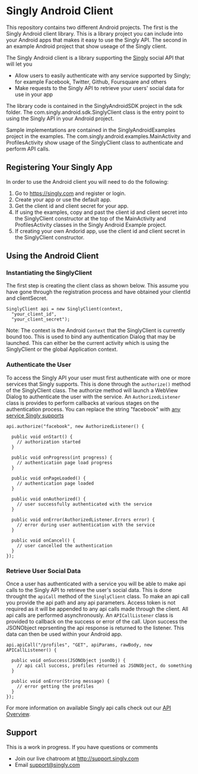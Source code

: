 # Singly Android Client

This repository contains two different Android projects.  The first is the Singly Android client library.  This is a library project you can include into your Android apps that makes it easy to use the Singly API.  The second in an example Android project that show useage of the Singly client.

The Singly Android client is a library supporting the [Singly](https://singly.com) social API that will let you

  - Allow users to easily authenticate with any service supported by Singly; for example Facebook, Twitter, Github, Foursquare and others
  - Make requests to the Singly API to retrieve your users' social data for use in your app


The library code is contained in the SinglyAndroidSDK project in the sdk folder.  The com.singly.android.sdk.SinglyClient class is the entry point to using the Singly API in your Android project.

Sample implementations are contained in the SinglyAndroidExamples project in the examples.  The com.singly.android.examples.MainActivity and ProfilesActivity show usage of the SinglyClient class to authenticate and perform API calls.

## Registering Your Singly App

In order to use the Android client you will need to do the following:

1. Go to https://singly.com and register or login.
2. Create your app or use the default app.
3. Get the client id and client secret for your app.  
4. If using the examples, copy and past the client id and client secret into the SinglyClient constructor at the top of the MainActivity and ProfilesActivity classes in the Singly Android Example project.
5. If creating your own Andorid app, use the client id and client secret in the SinglyClient constructor.


## Using the Android Client

### Instantiating the SinglyClient
The first step is creating the client class as shown below.  This assume you have gone through the registration process and have obtained your clientId and clientSecret. 

    SinglyClient api = new SinglyClient(context,
      "your_client_id", 
      "your_client_secret");

Note: The context is the Android `Context` that the SinglyClient is currently bound too.  This is used to bind any authentication Dialog that may be launched.  This can either be the current activity which is using the SinglyClient or the global Application context.

### Authenticate the User
To access the Singly API your user must first authenticate with one or more services that Singly supports.  This is done through the `authorize()` method of the SinglyClient class.  The authorize method will launch a WebView Dialog to authenticate the user with the service.  An `AuthorizedListener` class is provides to perform callbacks at various stages on the authentication process.  You can replace the string "facebook" with [any service Singly supports](https://singly.com/docs)

    api.authorize("facebook", new AuthorizedListener() {

      public void onStart() {
        // authorization started
      }

      public void onProgress(int progress) {
        // authentication page load progress
      }

      public void onPageLoaded() {
        // authentication page loaded
      }

      public void onAuthorized() {
        // user successfully authenticated with the service
      }

      public void onError(AuthorizedListener.Errors error) {
        // error during user authentication with the service
      }

      public void onCancel() {
        // user cancelled the authentication
      }
    });

### Retrieve User Social Data
Once a user has authenticated with a service you will be able to make api calls to the Singly API to retrieve the user's social data.  This is done throught the `apiCall` method of the `SinglyClient` class.  To make an api call you provide the api path and any api parameters.  Access token is not required as it will be appended to any api calls made through the client.  All api calls are performed asynchronously.  An `APICallListener` class is provided to callback on the success or error of the call.  Upon success the JSONObject reprsenting the api response is returned to the listener.  This data can then be used within your Android app.
    
    api.apiCall("/profiles", "GET", apiParams, rawBody, new APICallListener() {

      public void onSuccess(JSONObject jsonObj) {
        // api call success, profiles returned as JSONObject, do something
      }

      public void onError(String message) {
        // error getting the profiles
      }
    });

For more information on available Singly api calls check out our [API Overview](https://singly.com/docs/api).

Support
--------------

This is a work in progress. If you have questions or comments

* Join our live chatroom at http://support.singly.com
* Email support@singly.com